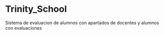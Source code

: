 # Trinity_School
Sistema de evaluacion de alumnos con apartados de docentes y alumnos con evaluaciones
